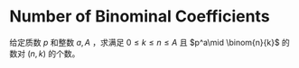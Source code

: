 # Number of Binominal Coefficients

给定质数 $p$ 和整数 $a, A$ ，求满足 $0\le k\le n\le A$ 且 $p^a\mid \binom{n}{k}$ 的数对 $(n,k)$ 的个数。


